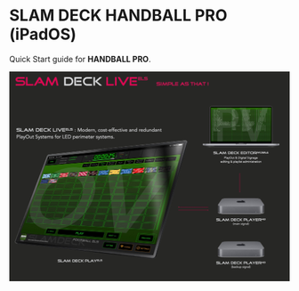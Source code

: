 # SLAM DECK HANDBALL PRO (iPadOS)

Quick Start guide for **HANDBALL PRO**.

![Preview](slam_systems.jpg)
